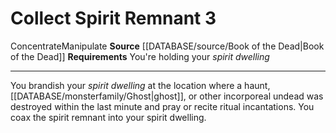 ﻿---
actions: '[three-actions]'
cost: null
element: null
frequency: null
id: '1160'
name: Collect Spirit Remnant
rarity: Common
requirement: You're holding yourspirit dwelling
rus_type_level: null
school: null
source: '[[DATABASE/source/Book of the Dead|Book of the Dead]]'
trait:
- '[[DATABASE/trait/Concentrate|Concentrate]]'
- '[[DATABASE/trait/Manipulate|Manipulate]]'
trigger: null
type: Action

---
# Collect Spirit Remnant <span class="action-icon">3</span>

<span class="item-trait">Concentrate</span><span class="item-trait">Manipulate</span>
**Source** [[DATABASE/source/Book of the Dead|Book of the Dead]]
**Requirements** You're holding your _spirit dwelling_

---
You brandish your _spirit dwelling_ at the location where a haunt, [[DATABASE/monsterfamily/Ghost|ghost]], or other incorporeal undead was destroyed within the last minute and pray or recite ritual incantations. You coax the spirit remnant into your spirit dwelling.